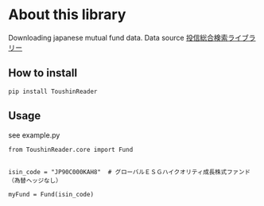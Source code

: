 # About this library
Downloading japanese mutual fund data.
Data source [投信総合検索ライブラリー](https://toushin-lib.fwg.ne.jp/)

## How to install
```buildoutcfg
pip install ToushinReader
```

## Usage
see example.py
```buildoutcfg
from ToushinReader.core import Fund


isin_code = "JP90C000KAH8"  # グローバルＥＳＧハイクオリティ成長株式ファンド（為替ヘッジなし）

myFund = Fund(isin_code)
```
